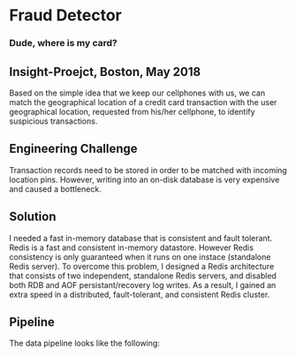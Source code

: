 # Fraud Detector
### Dude, where is my card?

## Insight-Proejct, Boston, May 2018

Based on the simple idea that we keep our cellphones with us, we can match the geographical location of a credit card transaction with the user geographical location, requested from his/her cellphone, to identify suspicious transactions.

## Engineering Challenge
Transaction records need to be stored in order to be matched with incoming location pins. However, writing into an on-disk database is very expensive and caused a bottleneck.

## Solution
I needed a fast in-memory database that is consistent and fault tolerant.
Redis is a fast and consistent in-memory datastore. However Redis consistency is only guaranteed when it runs on one instace (standalone Redis server).
To overcome this problem, I designed a Redis architecture that consists of two independent, standalone Redis servers, and disabled both RDB and AOF persistant/recovery log writes. As a result, I gained an extra speed in a distributed, fault-tolerant, and consistent Redis cluster.

## Pipeline
The data pipeline looks like the following:
